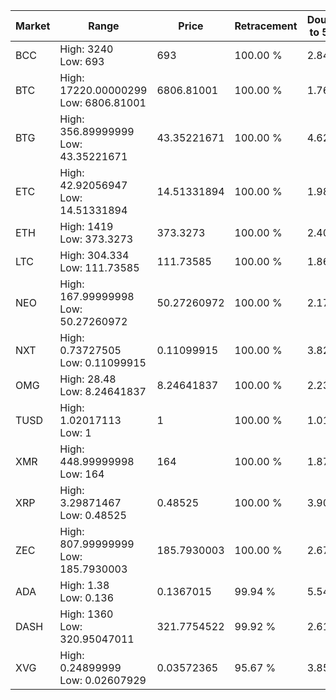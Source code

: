| Market | Range | Price| Retracement | Doubles to 50% |
| --- | --- | --- | --- | --- |
| BCC | High: 3240<br />Low: 693 | 693 | 100.00 % | 2.84 |
| BTC | High: 17220.00000299<br />Low: 6806.81001 | 6806.81001 | 100.00 % | 1.76 |
| BTG | High: 356.89999999<br />Low: 43.35221671 | 43.35221671 | 100.00 % | 4.62 |
| ETC | High: 42.92056947<br />Low: 14.51331894 | 14.51331894 | 100.00 % | 1.98 |
| ETH | High: 1419<br />Low: 373.3273 | 373.3273 | 100.00 % | 2.40 |
| LTC | High: 304.334<br />Low: 111.73585 | 111.73585 | 100.00 % | 1.86 |
| NEO | High: 167.99999998<br />Low: 50.27260972 | 50.27260972 | 100.00 % | 2.17 |
| NXT | High: 0.73727505<br />Low: 0.11099915 | 0.11099915 | 100.00 % | 3.82 |
| OMG | High: 28.48<br />Low: 8.24641837 | 8.24641837 | 100.00 % | 2.23 |
| TUSD | High: 1.02017113<br />Low: 1 | 1 | 100.00 % | 1.01 |
| XMR | High: 448.99999998<br />Low: 164 | 164 | 100.00 % | 1.87 |
| XRP | High: 3.29871467<br />Low: 0.48525 | 0.48525 | 100.00 % | 3.90 |
| ZEC | High: 807.99999999<br />Low: 185.7930003 | 185.7930003 | 100.00 % | 2.67 |
| ADA | High: 1.38<br />Low: 0.136 | 0.1367015 | 99.94 % | 5.54 |
| DASH | High: 1360<br />Low: 320.95047011 | 321.7754522 | 99.92 % | 2.61 |
| XVG | High: 0.24899999<br />Low: 0.02607929 | 0.03572365 | 95.67 % | 3.85 |

